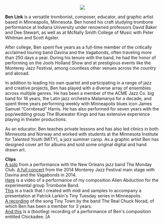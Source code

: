 <p align="center">
  <img src="https://github.com/blinkslide/blinkslide.github.io/blob/main/ben%20trombone%202.jpg?raw=true" />
</p>
 

**Ben Link** is a versatile trombonist, composer, educator, and graphic artist based in Minneapolis, Minnesota. Ben honed his craft studying trombone performance at Indiana University under renowned professors David Baker and Dee Stewart, as well as at McNally Smith College of Music with Peter Whitman and Scott Agster.    
  
After college, Ben spent five years as a full-time member of the critically acclaimed touring band Davina and the Vagabonds, often traveling more than 250 days a year. During his tenure with the band, he had the honor of performing on the Jools Holland Show and at prestigious events like the Monterey Jazz Festival, among countless other venues across the country and abroad.    
  
In addition to leading his own quartet and participating in a range of jazz and creative projects, Ben has played with a diverse array of ensembles across multiple genres. He has been a member of the ACME Jazz Co. big band for 18 years, the Latin jazz orchestra Malamanya for a decade, and spent three years performing weekly with Minneapolis blues icon James Samuel “Cornbread” Harris. He has also performed for seven years with the pop/wedding group The Bluewater Kings and has extensive experience playing in theater productions.    
  
As an educator, Ben teaches private lessons and has also led clinics in both Minnesota and Norway and worked with students at the Minnesota Institute for Talented Youth (MITY), a jazz summer camp. As a graphic artist Ben has designed cover art for albums and sold some original digital and hand drawn art.    
  
**Clips**  
[A solo](https://www.youtube.com/watch?v=gC49UJ4yMx8) from a performance with the New Orleans jazz band The Monday Club.
[A full concert](https://www.youtube.com/watch?v=4eKOjqB8h-A) from the 2014 Monterey Jazz Festival main stage with Davina and the Vagabonds in 2014.    
[Here](https://www.youtube.com/watch?v=u1OHnaX6T34) is a video of a performance of my composition Alien Abduction for the experimental group Trombone Band.    
[This](https://soundcloud.com/benjaminalink/tiny-tuesday-collage?si=78dfe57b2d624b3e8cf3b074abd5bb24&utm_source=clipboard&utm_medium=text&utm_campaign=social_sharing) is a track that I created with midi and samples to accompany a presentation at Patrick Larkin's Tiny Tuesday series in Minneapolis.    
[A recording](https://www.youtube.com/watch?v=g1a_0r20iD4) of the song Tiny Town by the band The Real Chuck Norad, of which Ben has been a member for 3 years.  
[And this](https://www.youtube.com/watch?v=iaOz79XH9EI) is a (bootleg) recording of a performance of Ben's composition entitled Chickadee.
[A 

